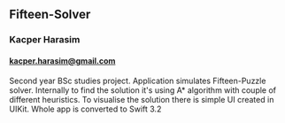 ## Fifteen-Solver
### Kacper Harasim
#### kacper.harasim@gmail.com

Second year BSc studies project.
Application simulates Fifteen-Puzzle solver. Internally to find the solution it's using A* algorithm with couple of different heuristics. 
To visualise the solution there is simple UI created in UIKit.
Whole app is converted to Swift 3.2
